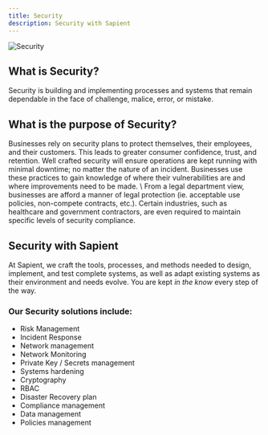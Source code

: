 ```yaml
---
title: Security
description: Security with Sapient
---
```

![Security](/management/management-security.webp)
<!-- <div>
  <img src="https://sbmedia.blob.core.windows.net/images/mobile-security.jpg" srcset="https://sbmedia.blob.core.windows.net/images/mobile-security.jpg 2x" alt="Security"/>
</div> -->

## What is Security?

Security is building and implementing processes and systems that remain dependable in the face of challenge, malice, error, or mistake.

## What is the purpose of Security?

Businesses rely on security plans to protect themselves, their employees, and their customers. This leads to greater consumer confidence, trust, and retention. Well crafted security will ensure operations are kept running with minimal downtime; no matter the nature of an incident. Businesses use these practices to gain knowledge of where their vulnerabilities are and where improvements need to be made.
\\
From a legal department view, businesses are afford a manner of legal protection (ie. acceptable use policies, non-compete contracts, etc.). Certain industries, such as healthcare and government contractors, are even required to maintain specific levels of security compliance.

## Security with Sapient

At Sapient, we craft the tools, processes, and methods needed to design, implement, and test complete systems, as well as adapt existing systems as their environment and needs evolve. You are kept *in the know* every step of the way.

### Our Security solutions include:

- Risk Management
- Incident Response
- Network management
- Network Monitoring
- Private Key / Secrets management
- Systems hardening
- Cryptography
- RBAC
- Disaster Recovery plan
- Compliance management
- Data management
- Policies management
